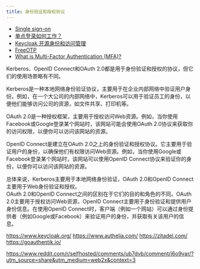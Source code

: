 ```yaml
---
title: 身份验证和授权协议
---
```

- [Single sign-on](https://en.wikipedia.org/wiki/Single_sign-on)
- [单点登录如何工作？](https://www.onelogin.com/learn/how-single-sign-on-works)
- [Keycloak 开源身份和访问管理](https://www.keycloak.org/)
- [FreeOTP](https://github.com/freeotp)
- [What is Multi-Factor Authentication (MFA)?](https://www.onelogin.com/learn/what-is-mfa)

Kerberos、OpenID Connect和OAuth 2.0都是用于身份验证和授权的协议，但它们的使用场景略有不同。


Kerberos是一种本地网络身份验证协议，主要用于在企业内部网络中验证用户身份。例如，在一个大公司的内部网络中，Kerberos可以用于验证员工的身份，以便他们能够访问公司的资源，如文件共享、打印机等。


OAuth 2.0是一种授权框架，主要用于授权访问Web资源。例如，当你使用Facebook或Google登录某个网站时，该网站可能会使用OAuth 2.0协议来获取你的访问权限，以便你可以访问该网站的资源。


OpenID Connect是建立在OAuth 2.0之上的身份验证和授权协议。它主要用于验证用户的身份，以确保他们有权限访问Web资源。例如，当你使用Google或Facebook登录某个网站时，该网站可以使用OpenID Connect协议来验证你的身份，以便你可以访问该网站的资源。


总体来说，Kerberos主要用于本地网络身份验证，OAuth 2.0和OpenID Connect主要用于Web身份验证和授权。  
OAuth 2.0和OpenID Connect之间的区别在于它们的目的和角色的不同。OAuth 2.0主要用于授权访问Web资源，OpenID Connect主要用于身份验证和提供用户身份信息。在使用OpenID Connect时，客户端（例如一个网站）可以通过身份提供者（例如Google或Facebook）来验证用户的身份，并获取有关该用户的信息。



https://www.keycloak.org/
https://www.authelia.com/
https://zitadel.com/
https://goauthentik.io/

https://www.reddit.com/r/selfhosted/comments/ub7dvb/comment/i6o9var/?utm_source=share&utm_medium=web2x&context=3
